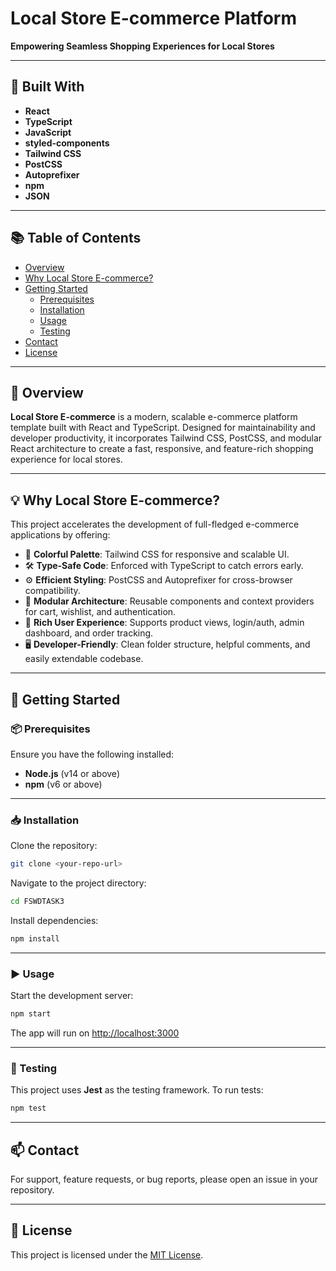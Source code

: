 # Local Store E-commerce Platform

**Empowering Seamless Shopping Experiences for Local Stores**

---

## 🔧 Built With

- **React**
- **TypeScript**
- **JavaScript**
- **styled-components**
- **Tailwind CSS**
- **PostCSS**
- **Autoprefixer**
- **npm**
- **JSON**

---

## 📚 Table of Contents

- [Overview](#overview)
- [Why Local Store E-commerce?](#why-local-store-ecommerce)
- [Getting Started](#getting-started)
  - [Prerequisites](#prerequisites)
  - [Installation](#installation)
  - [Usage](#usage)
  - [Testing](#testing)
- [Contact](#contact)
- [License](#license)

---

## 📌 Overview

**Local Store E-commerce** is a modern, scalable e-commerce platform template built with React and TypeScript. Designed for maintainability and developer productivity, it incorporates Tailwind CSS, PostCSS, and modular React architecture to create a fast, responsive, and feature-rich shopping experience for local stores.

---

## 💡 Why Local Store E-commerce?

This project accelerates the development of full-fledged e-commerce applications by offering:

- 🎨 **Colorful Palette**: Tailwind CSS for responsive and scalable UI.
- 🛠️ **Type-Safe Code**: Enforced with TypeScript to catch errors early.
- ⚙️ **Efficient Styling**: PostCSS and Autoprefixer for cross-browser compatibility.
- 🧩 **Modular Architecture**: Reusable components and context providers for cart, wishlist, and authentication.
- 🚀 **Rich User Experience**: Supports product views, login/auth, admin dashboard, and order tracking.
- 🖥️ **Developer-Friendly**: Clean folder structure, helpful comments, and easily extendable codebase.

---

## 🚀 Getting Started

### 📦 Prerequisites

Ensure you have the following installed:

- **Node.js** (v14 or above)
- **npm** (v6 or above)

---

### 📥 Installation

Clone the repository:

```bash
git clone <your-repo-url>
```

Navigate to the project directory:

```bash
cd FSWDTASK3
```

Install dependencies:

```bash
npm install
```

---

### ▶️ Usage

Start the development server:

```bash
npm start
```

The app will run on [http://localhost:3000](http://localhost:3000)

---

### 🧪 Testing

This project uses **Jest** as the testing framework. To run tests:

```bash
npm test
```

---

## 📫 Contact

For support, feature requests, or bug reports, please open an issue in your repository.

---

## 📄 License

This project is licensed under the [MIT License](LICENSE). 